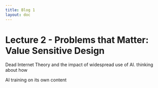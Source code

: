 ```yaml
---
title: Blog 1
layout: doc
---
```


# Lecture 2 - Problems that Matter: Value Sensitive Design

Dead Internet Theory and the impact of widespread use of AI.
thinking about how

AI training on its own content
